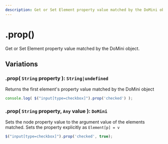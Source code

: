 ```yaml
---
description: Get or Set Element property value matched by the DoMini object
---
```


# .prop()

Get or Set Element property value matched by the DoMini object.

## Variations

### .prop( ``String`` property ): ``String|undefined``
Returns the first element's property value matched by the DoMini object
```javascript
console.log( $("input[type=checkbox]").prop('checked') );
```

### .prop( ``String`` property, ``Any`` value ): ``DoMini``
Sets the node property value to the argument value of the elements matched. Sets the property explicitly as ``Element[p] = v``
```javascript
$("input[type=checkbox]").prop('checked', true);
```
